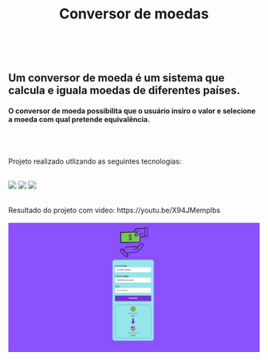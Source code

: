<h1 align = "center">Conversor de moedas</h1>
<br>
<br>
<br>
<h2>Um conversor de moeda é um sistema que calcula e iguala moedas de diferentes países. </h2>
<h4>O conversor de moeda possibilita que o usuário insiro o valor e selecione a moeda com qual pretende equivalência. </h3>
<br>
<br>
<p>Projeto realizado utlizando as seguintes tecnologias:</p>
<br>
<img src=https://img.shields.io/badge/HTML5-E34F26?style=for-the-badge&logo=html5&logoColor=white>
<img src=https://img.shields.io/badge/CSS3-1572B6?style=for-the-badge&logo=css3&logoColor=white>
<img src=https://img.shields.io/badge/JavaScript-323330?style=for-the-badge&logo=javascript&logoColor=F7DF1E>
<br>
<br>
<p>Resultado do projeto com video:
https://youtu.be/X94JMempIbs
<br>
<br>
<img src=https://github.com/SidemarOliveira/Projeto-Conversor-de-Moeda/blob/main/assets/Captura%20de%20tela%202024-03-25%20172200.png?raw=true>
    


